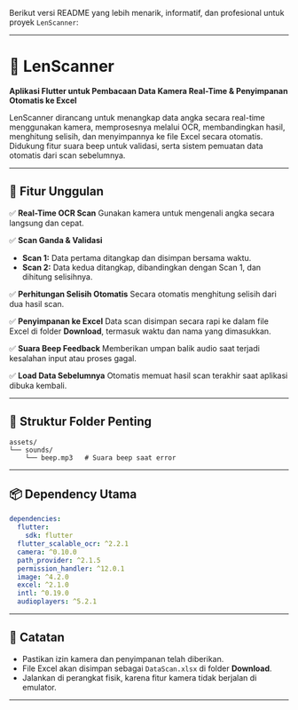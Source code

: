 Berikut versi README yang lebih menarik, informatif, dan profesional untuk proyek `LenScanner`:

---

# 📸 LenScanner

**Aplikasi Flutter untuk Pembacaan Data Kamera Real-Time & Penyimpanan Otomatis ke Excel**

LenScanner dirancang untuk menangkap data angka secara real-time menggunakan kamera, memprosesnya melalui OCR, membandingkan hasil, menghitung selisih, dan menyimpannya ke file Excel secara otomatis. Didukung fitur suara beep untuk validasi, serta sistem pemuatan data otomatis dari scan sebelumnya.

---

## 🚀 Fitur Unggulan

✅ **Real-Time OCR Scan**
Gunakan kamera untuk mengenali angka secara langsung dan cepat.

✅ **Scan Ganda & Validasi**

* **Scan 1:** Data pertama ditangkap dan disimpan bersama waktu.
* **Scan 2:** Data kedua ditangkap, dibandingkan dengan Scan 1, dan dihitung selisihnya.

✅ **Perhitungan Selisih Otomatis**
Secara otomatis menghitung selisih dari dua hasil scan.

✅ **Penyimpanan ke Excel**
Data scan disimpan secara rapi ke dalam file Excel di folder **Download**, termasuk waktu dan nama yang dimasukkan.

✅ **Suara Beep Feedback**
Memberikan umpan balik audio saat terjadi kesalahan input atau proses gagal.

✅ **Load Data Sebelumnya**
Otomatis memuat hasil scan terakhir saat aplikasi dibuka kembali.

---

## 📁 Struktur Folder Penting

```
assets/
└── sounds/
    └── beep.mp3   # Suara beep saat error
```

---

## 📦 Dependency Utama

```yaml
dependencies:
  flutter:
    sdk: flutter
  flutter_scalable_ocr: ^2.2.1
  camera: ^0.10.0
  path_provider: ^2.1.5
  permission_handler: ^12.0.1
  image: ^4.2.0
  excel: ^2.1.0
  intl: ^0.19.0
  audioplayers: ^5.2.1
```

---

## 📌 Catatan

* Pastikan izin kamera dan penyimpanan telah diberikan.
* File Excel akan disimpan sebagai `DataScan.xlsx` di folder **Download**.
* Jalankan di perangkat fisik, karena fitur kamera tidak berjalan di emulator.

---
